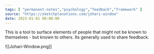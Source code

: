 ```yaml
---
tags: [ "permanent-notes","psychology","feedback","framework" ]
source: "https://sketchplanations.com/johari-window"
date: 2023-01-01 00:00:00
---
```


This is a tool to surface elements of people that might not be known to themselves - but known to others. Its generally used to share feedback.

![[Johari-Window.png]]
